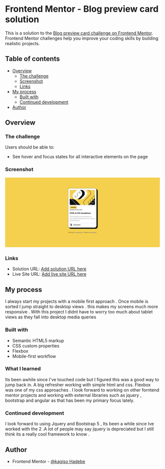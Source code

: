 # Frontend Mentor - Blog preview card solution

This is a solution to the [Blog preview card challenge on Frontend Mentor](https://www.frontendmentor.io/challenges/blog-preview-card-ckPaj01IcS). Frontend Mentor challenges help you improve your coding skills by building realistic projects. 

## Table of contents

- [Overview](#overview)
  - [The challenge](#the-challenge)
  - [Screenshot](#screenshot)
  - [Links](#links)
- [My process](#my-process)
  - [Built with](#built-with)
  - [Continued development](#continued-development)
- [Author](#author)

## Overview

### The challenge

Users should be able to:

- See hover and focus states for all interactive elements on the page

### Screenshot
![Kagiso's complete blog preview card main](image.png)

### Links

- Solution URL: [Add solution URL here](https://your-solution-url.com)
- Live Site URL: [Add live site URL here](https://your-live-site-url.com)

## My process
I always start my projects with a mobile first approach . Once mobile is sorted I jump straight to desktop views . this makes my screens much more responsive . With this project I didnt have to worry too much about tablet views as they fall into desktop media queries 


### Built with

- Semantic HTML5 markup
- CSS custom properties
- Flexbox
- Mobile-first workflow

### What I learned

Its been awhile since I've touched code but I figured this was a good way to jump back in. A big refresher working with simple html and css. Flexbox was one of my css approaches . I look forward to working on other forntend mentor projects and working with external libraries such as jquery , bootstrap and angular as that has been my primary focus lately. 



### Continued development

I look  forward to using Jquery and Bootstrap 5 , Its been a while since Ive worked with the 2 .A lot of people may say jquery is depreciated but I still think its a really cool framework to know .


## Author
- Frontend Mentor - [@kagiso Hadebe](https://www.frontendmentor.io/profile/kagiso101)
